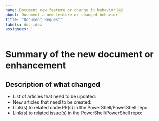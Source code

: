 ```yaml
---
name: Document new feature or change in behavior 🆕
about: Document a new feature or changed behavior
title: "Document Request"
labels: doc-idea
assignees: ''
---
```


# Summary of the new document or enhancement

<!--
Use this template to request updates to the documentation when new features are added
to the product or when product behavior is changed. The may an update to an existing
document or may require a completely new document.
-->

## Description of what changed
<!--
- E.g. added new parameters, changed parameter behavior, changed output
- Provide detailed information about the changes
-->

- List of articles that need to be updated:
- New articles that need to be created:
- Link(s) to related code PR(s) in the PowerShell/PowerShell repo:
- Link(s) to related issue(s) in the PowerShell/PowerShell repo:
